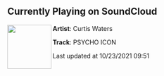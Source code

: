 ## Currently Playing on SoundCloud

[<img align="left" width="100" src="https://i1.sndcdn.com/artworks-2RvtM9miO7rZ-0-t500x500.jpg">](https://soundcloud.com/imcurtiswaters/psycho-icon?in_system_playlist=track-stations%3A1145585986)

**Artist**: Curtis Waters 

**Track**: PSYCHO ICON

Last updated at 10/23/2021 09:51
